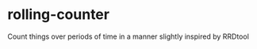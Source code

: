 rolling-counter
===============

Count things over periods of time in a manner slightly inspired by RRDtool
